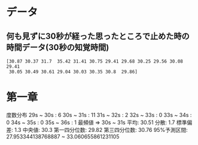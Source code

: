 # データ
## 何も見ずに30秒が経った思ったところで止めた時の時間データ(30秒の知覚時間)
```
[30.87 30.37 31.7  35.42 31.41 30.75 29.41 29.68 30.25 29.56 30.08 29.41
 30.05 30.49 30.61 29.04 30.03 30.35 30.8  29.86]
```

# 第一章
度数分布
29s ~ 30s : 6
30s ~ 31s : 11
31s ~ 32s : 2
32s ~ 33s : 0
33s ~ 34s : 0
34s ~ 35s : 0
35s ~ 36s : 1
最頻値 => 30s ~ 31s
平均: 30.51
分散: 1.7
標準偏差: 1.3
中央値: 30.3
第一四分位数: 29.82
第三四分位数: 30.76
95%予測区間: 27.953344138768887 ~ 33.060655861231105